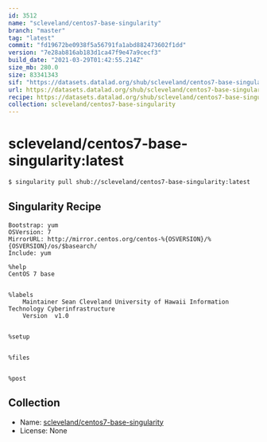 ```yaml
---
id: 3512
name: "scleveland/centos7-base-singularity"
branch: "master"
tag: "latest"
commit: "fd19672be0938f5a56791fa1abd882473602f1dd"
version: "7e28ab816ab183d1ca47f9e47a9cecf3"
build_date: "2021-03-29T01:42:55.214Z"
size_mb: 280.0
size: 83341343
sif: "https://datasets.datalad.org/shub/scleveland/centos7-base-singularity/latest/2021-03-29-fd19672b-7e28ab81/7e28ab816ab183d1ca47f9e47a9cecf3.sif"
url: https://datasets.datalad.org/shub/scleveland/centos7-base-singularity/latest/2021-03-29-fd19672b-7e28ab81/
recipe: https://datasets.datalad.org/shub/scleveland/centos7-base-singularity/latest/2021-03-29-fd19672b-7e28ab81/Singularity
collection: scleveland/centos7-base-singularity
---
```


# scleveland/centos7-base-singularity:latest

```bash
$ singularity pull shub://scleveland/centos7-base-singularity:latest
```

## Singularity Recipe

```singularity
Bootstrap: yum
OSVersion: 7
MirrorURL: http://mirror.centos.org/centos-%{OSVERSION}/%{OSVERSION}/os/$basearch/
Include: yum

%help
CentOS 7 base


%labels
    Maintainer Sean Cleveland University of Hawaii Information Technology Cyberinfrastructure
    Version  v1.0


%setup


%files


%post
```

## Collection

 - Name: [scleveland/centos7-base-singularity](https://github.com/scleveland/centos7-base-singularity)
 - License: None


